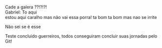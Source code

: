 

Cade a galera ??!?!?!
<br>Gabriel: To aqui</br>
estou aqui caralho mas não vai essa porra!
ta bom ta bom mas nao se irrite


Não sei  se é esse


Teste concluido guerreiros, todos conseguiram concluir suas jornadas pelo Git!
